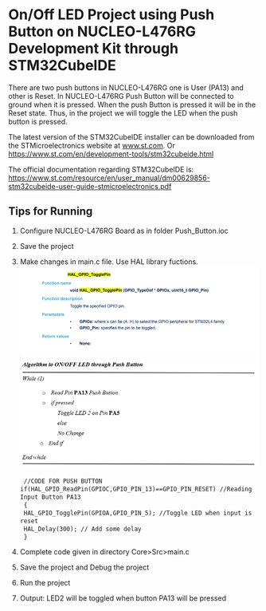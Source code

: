 # On/Off LED Project using Push Button on NUCLEO-L476RG Development Kit through STM32CubeIDE

There are two push buttons in NUCLEO-L476RG one is User (PA13) and other is Reset. In NUCLEO-L476RG Push Button will be connected to ground when it is pressed. When the push Button is pressed it will be in the Reset state. Thus, in the project we will toggle the LED when the push button is pressed.

The latest version of the STM32CubeIDE installer can be downloaded from the STMicroelectronics website at www.st.com.
Or https://www.st.com/en/development-tools/stm32cubeide.html

The official documentation regarding STM32CubeIDE is:  
https://www.st.com/resource/en/user_manual/dm00629856-stm32cubeide-user-guide-stmicroelectronics.pdf

## Tips for Running

1. Configure NUCLEO-L476RG Board as in folder Push_Button.ioc

2. Save the project

3. Make changes in main.c file. Use HAL library fuctions.
![HAL_Function_LED_Blink](https://github.com/SinghKarminder/IoT-STM32CubeIDE/blob/main/0.Blink-LED/Images/101.png)
![Push_Button_Algorithm](https://github.com/SinghKarminder/IoT-STM32CubeIDE/blob/main/1.Push_Button/Images/102.png)

        //CODE FOR PUSH BUTTON
       if(HAL_GPIO_ReadPin(GPIOC,GPIO_PIN_13)==GPIO_PIN_RESET) //Reading Input Button PA13
        {
        HAL_GPIO_TogglePin(GPIOA,GPIO_PIN_5); //Toggle LED when input is reset
        HAL_Delay(300); // Add some delay
        }

4. Complete code given in directory Core>Src>main.c

5. Save the project and Debug the project

6. Run the project

7. Output: LED2 will be toggled when button PA13 will be pressed


 
